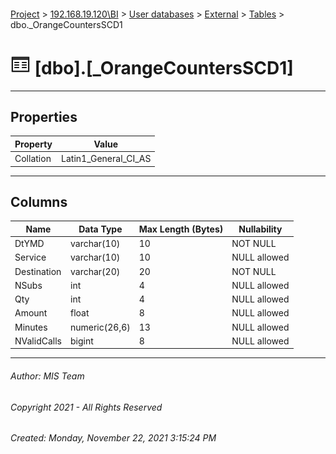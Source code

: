 #### 

[Project](../../../../index.md) > [192.168.19.120\\BI](../../../index.md) > [User databases](../../index.md) > [External](../index.md) > [Tables](Tables.md) > dbo._OrangeCountersSCD1

# ![Tables](../../../../Images/Table32.png) [dbo].[_OrangeCountersSCD1]

---

## <a name="#properties"></a>Properties

| Property | Value |
|---|---|
| Collation | Latin1_General_CI_AS |


---

## <a name="#columns"></a>Columns

| Name | Data Type | Max Length (Bytes) | Nullability |
|---|---|---|---|
| DtYMD | varchar(10) | 10 | NOT NULL |
| Service | varchar(10) | 10 | NULL allowed |
| Destination | varchar(20) | 20 | NOT NULL |
| NSubs | int | 4 | NULL allowed |
| Qty | int | 4 | NULL allowed |
| Amount | float | 8 | NULL allowed |
| Minutes | numeric(26,6) | 13 | NULL allowed |
| NValidCalls | bigint | 8 | NULL allowed |


---

###### Author:  MIS Team

###### Copyright 2021 - All Rights Reserved

###### Created: Monday, November 22, 2021 3:15:24 PM

